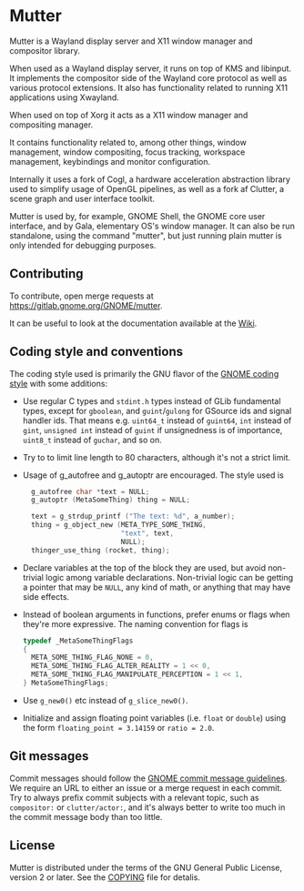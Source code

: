 # Mutter

Mutter is a Wayland display server and X11 window manager and compositor library.

When used as a Wayland display server, it runs on top of KMS and libinput. It
implements the compositor side of the Wayland core protocol as well as various
protocol extensions. It also has functionality related to running X11
applications using Xwayland.

When used on top of Xorg it acts as a X11 window manager and compositing manager.

It contains functionality related to, among other things, window management,
window compositing, focus tracking, workspace management, keybindings and
monitor configuration.

Internally it uses a fork of Cogl, a hardware acceleration abstraction library
used to simplify usage of OpenGL pipelines, as well as a fork af Clutter, a
scene graph and user interface toolkit.

Mutter is used by, for example, GNOME Shell, the GNOME core user interface, and
by  Gala, elementary OS's window manager. It can also be run standalone, using
the  command "mutter", but just running plain mutter is only intended for
debugging purposes.

## Contributing

To contribute, open merge requests at https://gitlab.gnome.org/GNOME/mutter.

It can be useful to look at the documentation available at the
[Wiki](https://gitlab.gnome.org/GNOME/mutter/-/wikis/home).

## Coding style and conventions

The coding style used is primarily the GNU flavor of the [GNOME coding
style](https://developer.gnome.org/programming-guidelines/stable/c-coding-style.html.en)
with some additions:

 - Use regular C types and `stdint.h` types instead of GLib fundamental
   types, except for `gboolean`, and `guint`/`gulong` for GSource ids and
   signal handler ids. That means e.g. `uint64_t` instead of `guint64`, `int`
   instead of `gint`, `unsigned int` instead of `guint` if unsignedness
   is of importance, `uint8_t` instead of `guchar`, and so on.

 - Try to to limit line length to 80 characters, although it's not a
   strict limit.

 - Usage of g_autofree and g_autoptr are encouraged. The style used is

    ```c
      g_autofree char *text = NULL;
      g_autoptr (MetaSomeThing) thing = NULL;

      text = g_strdup_printf ("The text: %d", a_number);
      thing = g_object_new (META_TYPE_SOME_THING,
                            "text", text,
                            NULL);
      thinger_use_thing (rocket, thing);
    ```

 - Declare variables at the top of the block they are used, but avoid
   non-trivial logic among variable declarations. Non-trivial logic can be
   getting a pointer that may be `NULL`, any kind of math, or anything
   that may have side effects.

 - Instead of boolean arguments in functions, prefer enums or flags when
   they're more expressive. The naming convention for flags is

    ```c
    typedef _MetaSomeThingFlags
    {
      META_SOME_THING_FLAG_NONE = 0,
      META_SOME_THING_FLAG_ALTER_REALITY = 1 << 0,
      META_SOME_THING_FLAG_MANIPULATE_PERCEPTION = 1 << 1,
    } MetaSomeThingFlags;
    ```

 - Use `g_new0()` etc instead of `g_slice_new0()`.

 - Initialize and assign floating point variables (i.e. `float` or
   `double`) using the form `floating_point = 3.14159` or `ratio = 2.0`.

## Git messages

Commit messages should follow the [GNOME commit message
guidelines](https://wiki.gnome.org/Git/CommitMessages). We require an URL
to either an issue or a merge request in each commit. Try to always prefix
commit subjects with a relevant topic, such as `compositor:` or
`clutter/actor:`, and it's always better to write too much in the commit
message body than too little.

## License

Mutter is distributed under the terms of the GNU General Public License,
version 2 or later. See the [COPYING][license] file for detalis.

[bug-tracker]: https://gitlab.gnome.org/GNOME/mutter/issues
[license]: COPYING
